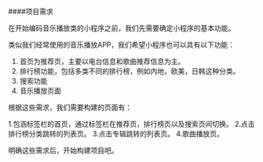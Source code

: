 ####项目需求


在开始编码音乐播放类的小程序之前，我们先需要确定小程序的基本功能。


类似我们经常使用的音乐播放APP，我们希望小程序也可以具有以下功能：


1. 首页为推荐页，主要以电台信息和歌曲推荐信息为主。
2. 排行榜功能，包括多类不同的排行榜，例如内地，欧美，日韩这种分类。
3. 搜索功能
4. 音乐播放页面


根据这些需求，我们需要构建的页面有：


1.包涵标签栏的首页，通过标签栏在推荐页，排行榜页以及搜索页间切换。
2.点击排行榜分类跳转的列表页。
3.点击专辑跳转的列表页。
4.歌曲播放页。


明确这些需求后，开始构建项目吧。
